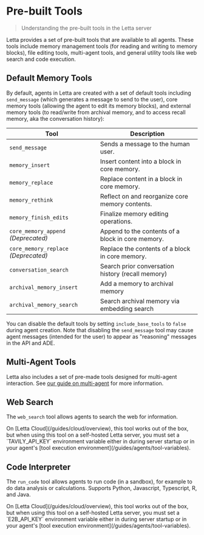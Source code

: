 # Pre-built Tools

> Understanding the pre-built tools in the Letta server

Letta provides a set of pre-built tools that are available to all agents. These tools include memory management tools (for reading and writing to memory blocks), file editing tools, multi-agent tools, and general utility tools like web search and code execution.

## Default Memory Tools

By default, agents in Letta are created with a set of default tools including `send_message` (which generates a message to send to the user), core memory tools (allowing the agent to edit its memory blocks), and external memory tools (to read/write from archival memory, and to access recall memory, aka the conversation history):

| Tool                                 | Description                                       |
| ------------------------------------ | ------------------------------------------------- |
| `send_message`                       | Sends a message to the human user.                |
| `memory_insert`                      | Insert content into a block in core memory.       |
| `memory_replace`                     | Replace content in a block in core memory.        |
| `memory_rethink`                     | Reflect on and reorganize core memory contents.   |
| `memory_finish_edits`                | Finalize memory editing operations.               |
| `core_memory_append` *(Deprecated)*  | Append to the contents of a block in core memory. |
| `core_memory_replace` *(Deprecated)* | Replace the contents of a block in core memory.   |
| `conversation_search`                | Search prior conversation history (recall memory) |
| `archival_memory_insert`             | Add a memory to archival memory                   |
| `archival_memory_search`             | Search archival memory via embedding search       |

You can disable the default tools by setting `include_base_tools` to `false` during agent creation. Note that disabling the `send_message` tool may cause agent messages (intended for the user) to appear as "reasoning" messages in the API and ADE.

## Multi-Agent Tools

Letta also includes a set of pre-made tools designed for multi-agent interaction.
See [our guide on multi-agent](/guides/agents/multi-agent) for more information.

## Web Search

The `web_search` tool allows agents to search the web for information.

<Info>
  On [Letta Cloud](/guides/cloud/overview), this tool works out of the box, but when using this tool on a self-hosted Letta server, you must set a `TAVILY_API_KEY` environment variable either in during server startup or in your agent's [tool execution environment](/guides/agents/tool-variables).
</Info>

## Code Interpreter

The `run_code` tool allows agents to run code (in a sandbox), for example to do data analysis or calculations. Supports Python, Javascript, Typescript, R, and Java.

<Info>
  On [Letta Cloud](/guides/cloud/overview), this tool works out of the box, but when using this tool on a self-hosted Letta server, you must set a `E2B_API_KEY` environment variable either in during server startup or in your agent's [tool execution environment](/guides/agents/tool-variables).
</Info>
